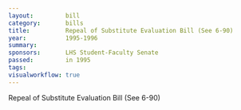 ```yaml
---  
layout:         bill
category:       bills
title:          Repeal of Substitute Evaluation Bill (See 6-90)
year:           1995-1996
summary:        
sponsors:       LHS Student-Faculty Senate
passed:         in 1995
tags:           
visualworkflow: true
---
```


Repeal of Substitute Evaluation Bill (See 6-90)